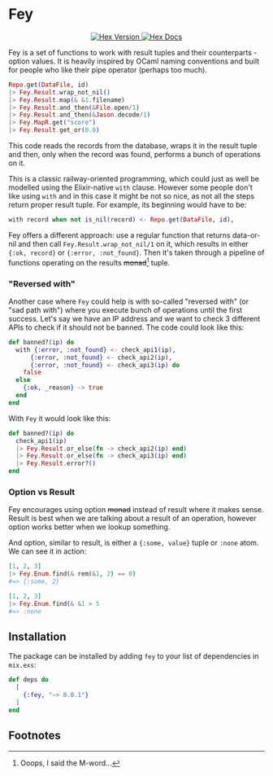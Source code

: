 # Fey

<p align="center">
  <a href="https://hex.pm/packages/fey">
    <img alt="Hex Version" src="https://img.shields.io/hexpm/v/fey.svg">
  </a>

  <a href="https://hexdocs.pm/fey">
    <img alt="Hex Docs" src="http://img.shields.io/badge/hex.pm-docs-green.svg?style=flat">
  </a>
</p>

Fey is a set of functions to work with result tuples and their counterparts - option values. It is heavily inspired by OCaml naming conventions and built for people who like their pipe operator (perhaps too much).

``` elixir
Repo.get(DataFile, id)
|> Fey.Result.wrap_not_nil()
|> Fey.Result.map(& &1.filename)
|> Fey.Result.and_then(&File.open/1)
|> Fey.Result.and_then(&Jason.decode/1)
|> Fey.MapR.get("score")
|> Fey.Result.get_or(0.0)
```

This code reads the records from the database, wraps it in the result tuple and then, only when the record was found, performs a bunch of operations on it.

This is a classic railway-oriented programming, which could just as well be modelled using the Elixir-native `with` clause. However some people don't like using `with` and in this case it might be not so nice, as not all the steps return proper result tuple. For example, its beginning would have to be:

``` elixir
with record when not is_nil(record) <- Repo.get(DataFile, id),
```

Fey offers a different approach: use a regular function that returns data-or-nil and then call `Fey.Result.wrap_not_nil/1` on it, which results in either `{:ok, record}` or `{:error, :not_found}`. Then it's taken through a pipeline of functions operating on the results ~~monad~~[^1] tuple.

### "Reversed with"

Another case where `Fey` could help is with so-called "reversed with" (or "sad path with") where you execute bunch of operations until the first success. Let's say we have an IP address and we want to check 3 different APIs to check if it should not be banned. The code could look like this:

``` elixir
def banned?(ip) do
  with {:error, :not_found} <- check_api1(ip),
      {:error, :not_found} <- check_api2(ip),
      {:error, :not_found} <- check_api3(ip) do
    false
  else
    {:ok, _reason} -> true
  end
end
```

With `Fey` it would look like this:

``` elixir
def banned?(ip) do
  check_api1(ip)
  |> Fey.Result.or_else(fn -> check_api2(ip) end)
  |> Fey.Result.or_else(fn -> check_api3(ip) end)
  |> Fey.Result.error?()
end
```

### Option vs Result

Fey encourages using option ~~monad~~ instead of result where it makes sense. Result is best when we are talking about a result of an operation, however option works better when we lookup something.

And option, similar to result, is either a `{:some, value}` tuple or `:none` atom. We can see it in action:

``` elixir
[1, 2, 3]
|> Fey.Enum.find(& rem(&1, 2) == 0)
#=> {:some, 2}

[1, 2, 3]
|> Fey.Enum.find(& &1 > 5
#=> :none
```

## Installation

The package can be installed by adding `fey` to your list of dependencies in `mix.exs`:

```elixir
def deps do
  [
    {:fey, "~> 0.0.1"}
  ]
end
```

## Footnotes

[^1]: Ooops, I said the M-word...
